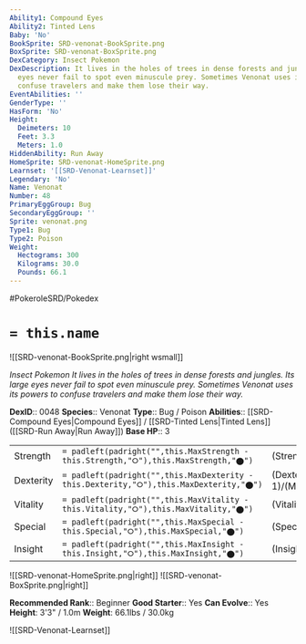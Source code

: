 ```yaml
---
Ability1: Compound Eyes
Ability2: Tinted Lens
Baby: 'No'
BookSprite: SRD-venonat-BookSprite.png
BoxSprite: SRD-venonat-BoxSprite.png
DexCategory: Insect Pokemon
DexDescription: It lives in the holes of trees in dense forests and jungles. Its large
  eyes never fail to spot even minuscule prey. Sometimes Venonat uses its powers to
  confuse travelers and make them lose their way.
EventAbilities: ''
GenderType: ''
HasForm: 'No'
Height:
  Deimeters: 10
  Feet: 3.3
  Meters: 1.0
HiddenAbility: Run Away
HomeSprite: SRD-venonat-HomeSprite.png
Learnset: '[[SRD-Venonat-Learnset]]'
Legendary: 'No'
Name: Venonat
Number: 48
PrimaryEggGroup: Bug
SecondaryEggGroup: ''
Sprite: venonat.png
Type1: Bug
Type2: Poison
Weight:
  Hectograms: 300
  Kilograms: 30.0
  Pounds: 66.1
---
```


#PokeroleSRD/Pokedex

# `= this.name`

![[SRD-venonat-BookSprite.png|right wsmall]]

*Insect Pokemon*
*It lives in the holes of trees in dense forests and jungles. Its large eyes never fail to spot even minuscule prey. Sometimes Venonat uses its powers to confuse travelers and make them lose their way.*

**DexID**:: 0048
**Species**:: Venonat
**Type**:: Bug / Poison
**Abilities**:: [[SRD-Compound Eyes|Compound Eyes]] / [[SRD-Tinted Lens|Tinted Lens]] ([[SRD-Run Away|Run Away]])
**Base HP**:: 3

|           |                                                                                        |                                          |
| --------- | -------------------------------------------------------------------------------------- | ---------------------------------------- |
| Strength  | `= padleft(padright("",this.MaxStrength - this.Strength,"⭘"),this.MaxStrength,"⬤")`    | (Strength::2)/(MaxStrength::4)   |
| Dexterity | `= padleft(padright("",this.MaxDexterity - this.Dexterity,"⭘"),this.MaxDexterity,"⬤")` | (Dexterity:: 1)/(MaxDexterity::3) |
| Vitality  | `= padleft(padright("",this.MaxVitality - this.Vitality,"⭘"),this.MaxVitality,"⬤")`    | (Vitality::2)/(MaxVitality::4)   |
| Special   | `= padleft(padright("",this.MaxSpecial - this.Special,"⭘"),this.MaxSpecial,"⬤")`       | (Special::2)/(MaxSpecial::4)     |
| Insight   | `= padleft(padright("",this.MaxInsight - this.Insight,"⭘"),this.MaxInsight,"⬤")`       | (Insight::2)/(MaxInsight::4)     |

![[SRD-venonat-HomeSprite.png|right]]
![[SRD-venonat-BoxSprite.png|right]]

**Recommended Rank**:: Beginner
**Good Starter**:: Yes
**Can Evolve**:: Yes
**Height**: 3'3" / 1.0m
**Weight**: 66.1lbs / 30.0kg

![[SRD-Venonat-Learnset]]